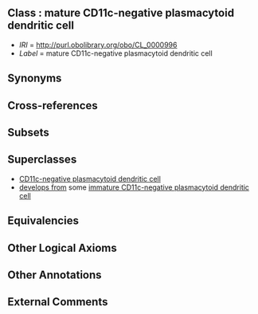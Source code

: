 
## Class : mature CD11c-negative plasmacytoid dendritic cell

 * *IRI* = http://purl.obolibrary.org/obo/CL_0000996
 * *Label* = mature CD11c-negative plasmacytoid dendritic cell

## Synonyms


## Cross-references


## Subsets


## Superclasses

 * [CD11c-negative plasmacytoid dendritic cell](../../CL/91/CL_0000991.md)
 * [develops from](../../RO/02/RO_0002202.md) some [immature CD11c-negative plasmacytoid dendritic cell](../../CL/94/CL_0000994.md)

## Equivalencies


## Other Logical Axioms


## Other Annotations


## External Comments

